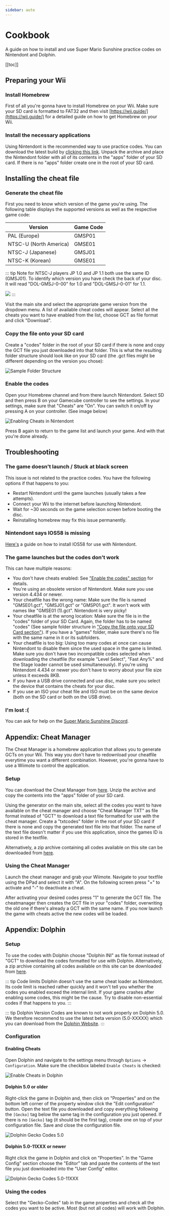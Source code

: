 ```yaml
---
sidebar: auto
---
```


# Cookbook

A guide on how to install and use Super Mario Sunshine practice codes on Nintendont and Dolphin.

[[toc]]

## Preparing your Wii

### Install Homebrew

First of all you're gonna have to install Homebrew on your Wii. Make sure your SD card is formatted to FAT32 and then visit [https://wii.guide/](https://wii.guide/) for a detailed guide on how to get Homebrew on your Wii.

### Install the necessary applications

Using Nintendont is the recommended way to use practice codes. You can download the latest build by [clicking this link](https://share.zint.ch/nintendont/latest/Nintendont.zip). Unpack the archive and place the Nintendont folder with all of its contents in the "apps" folder of your SD card. If there is no "apps" folder create one in the root of your SD card.

## Installing the cheat file

### Generate the cheat file

First you need to know which version of the game you're using. The following table displays the supported versions as well as the respective game code:

| Version                | Game Code |
| ---------------------- | --------- |
| PAL (Europe)           | GMSP01    |
| NTSC-U (North America) | GMSE01    |
| NTSC-J (Japanese)      | GMSJ01    |
| NTSC-K (Korean)        | GMSE01    |

::: tip Note for NTSC-J players
JP 1.0 and JP 1.1 both use the same ID (GMSJ01). To identify which version you have check the back of your disc. It will read "DOL-GMSJ-0-00" for 1.0 and "DOL-GMSJ-0-01" for 1.1.

![](https://gct.zint.ch/img/jp_diff.png)
:::

Visit the main site and select the appropriate game version from the dropdown menu. A list of available cheat codes will appear. Select all the cheats you want to have enabled from the list, choose GCT as file format and click "Download".

### Copy the file onto your SD card

Create a "codes" folder in the root of your SD card if there is none and copy the GCT file you just downloaded into that folder. This is what the resulting folder structure should look like on your SD card (the .gct files might be different depending on the version you chose):

![Sample Folder Structure](/img/folderstructure.png)

### Enable the codes

Open your Homebrew channel and from there launch Nintendont. Select SD and then press B on your Gamecube controller to see the settings. In your settings, make sure that "Cheats" are "On". You can switch it on/off by pressing A on your controller. (See image below)

![Enabling Cheats in Nintendont](/img/nintendont_cheats.jpg)

Press B again to return to the game list and launch your game. And with that you're done already.

## Troubleshooting

### The game doesn't launch / Stuck at black screen

This issue is not related to the practice codes. You have the following options if that happens to you:

- Restart Nintendont until the game launches (usually takes a few attempts).
- Connect your Wii to the internet before launching Nintendont.
- Wait for ~30 seconds on the game selection screen before booting the disc.
- Reinstalling homebrew may fix this issue permanently.

### Nintendont says IOS58 is missing

[Here's](/ios58.html) a guide on how to install IOS58 for use with Nintendont.

### The game launches but the codes don't work

This can have multiple reasons:

- You don't have cheats enabled: See ["Enable the codes" section](#enable-the-codes) for details.
- You're using an obsolete version of Nintendont. Make sure you use version 4.434 or newer.
- Your cheatfile has the wrong name: Make sure the file is named "GMSE01.gct", "GMSJ01.gct" or "GMSP01.gct". It won't work with names like "GMSE01 (1).gct". Nintendont is very picky!
- Your cheatfile is at the wrong location: Make sure the file is in the "codes" folder of your SD Card. Again, the folder has to be named "codes" (See sample folder structure in ["Copy the file onto your SD Card section"](#copy-the-file-onto-your-sd-card)). If you have a "games" folder, make sure there's no file with the same name in it or its subfolders.
- Your cheatfile is too big: Using too many codes at once can cause Nintendont to disable them since the used space in the game is limited. Make sure you don't have two incompatible codes selected when downloading the cheatfile (for example "Level Select", "Fast Any%" and the Stage loader cannot be used simultaneously). If you're using Nintendont 4.434 or newer you don't have to worry about your file size unless it exceeds 8KB.
- If you have a USB drive connected and use disc, make sure you select the device that contains the cheats for your disc.
- If you use an ISO your cheat file and ISO must be on the same device (both on the SD card or both on the USB drive).

### I'm lost :(

You can ask for help on the [Super Mario Sunshine Discord](https://discord.gg/9dGJWEc).

## Appendix: Cheat Manager

The Cheat Manager is a homebrew application that allows you to generate GCTs on your Wii. This way you don't have to redownload your cheatfile everytime you want a different combination. However, you're gonna have to use a Wiimote to control the application.

### Setup

You can download the Cheat Manager from [here](/files/Cheat_manager_v0_3.zip). Unzip the archive and copy the contents into the "apps" folder of your SD card.

Using the generator on the main site, select all the codes you want to have available on the cheat manager and choose "Cheat Manager TXT" as file format instead of "GCT" to download a text file formatted for use with the cheat manager. Create a "txtcodes" folder in the root of your SD card if there is none and copy the generated text file into that folder. The name of the text file doesn't matter if you use this application, since the games ID is stored in the textfile.

Alternatively, a zip archive containing all codes available on this site can be downloaded from [here](/files/GCMCodes.zip).

### Using the Cheat Manager

Launch the cheat manager and grab your Wiimote. Navigate to your textfile using the DPad and select it with "A". On the following screen press "+" to activate and "-" to deactivate a cheat.

After activating your desired codes press "1" to generate the GCT file. The cheatmanager then creates the GCT file in your "codes" folder, overwriting the old one if there's already a GCT with the same name. If you now launch the game with cheats active the new codes will be loaded.

## Appendix: Dolphin

### Setup

To use the codes with Dolphin choose "Dolphin INI" as file format instead of "GCT" to download the codes formatted for use with Dolphin. Alternatively, a zip archive containing all codes available on this site can be downloaded from [here](/files/DolphinCodes.zip).

::: tip Code limits
Dolphin doesn't use the same cheat loader as Nintendont. Its code limit is reached rather quickly and it won't tell you whether the codes you enabled exceed the internal limit. If your game crashes after enabling some codes, this might be the cause. Try to disable non-essential codes if that happens to you.
:::

::: tip Dolphin Version
Codes are known to not work properly on Dolphin 5.0. We therefore recommend to use the latest beta version (5.0-XXXXX) which you can download from the [Dolphin Website](https://dolphin-emu.org/download/).
:::

### Configuration

#### Enabling Cheats

Open Dolphin and navigate to the settings menu through `Options` -> `Configuration`. Make sure the checkbox labeled `Enable Cheats` is checked:

![Enable Cheats in Dolphin](/img/dolphin_cheats.png)

#### Dolphin 5.0 or older

Right-click the game in Dolphin and, then click on "Properties" and on the bottom left corner of the property window click the "Edit configuration" button. Open the text file you downloaded and copy everything following the `[Gecko]` tag below the same tag in the configuration you just opened. If there is no `[Gecko]` tag (it should be the first tag), create one on top of your configuration file. Save and close the configuration file.

![Dolphin Gecko Codes 5.0](/img/dolphin_gecko_codes_v1.png)

#### Dolphin 5.0-11XXX or newer

Right click the game in Dolphin and click on "Properties". In the "Game Config" section choose the "Editor" tab and paste the contents of the text file you just downloaded into the "User Config" editor.

![Dolphin Gecko Codes 5.0-11XXX](/img/dolphin_gecko_codes_v2.png)

### Using the codes

Select the "Gecko-Codes" tab in the game properties and check all the codes you want to be active. Most (but not all codes) will work with Dolphin.
